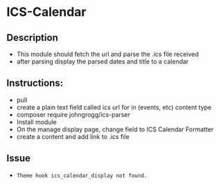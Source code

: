 # ICS-Calendar

## Description
- This module should fetch the url and parse the .ics file received
- after parsing display the parsed dates and title to a calendar


## Instructions:
- pull
- create a plain text field called ics url for in (events, etc) content type
- composer require johngrogg/ics-parser
- Install module
- On the manage display page, change field to ICS Calendar Formatter
- create a content and add link to .ics file


## Issue
- `Theme hook ics_calendar_display not found.`